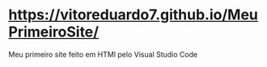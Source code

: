 # https://vitoreduardo7.github.io/MeuPrimeiroSite/
Meu primeiro site feito em HTMl pelo Visual Studio Code
